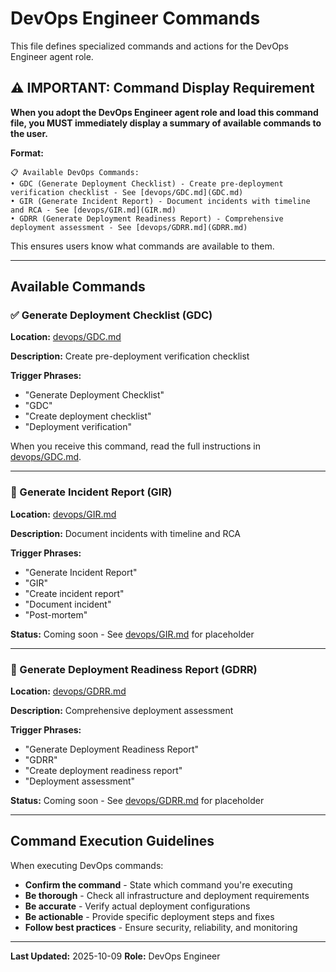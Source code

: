 # DevOps Engineer Commands

This file defines specialized commands and actions for the DevOps Engineer agent role.

## ⚠️ IMPORTANT: Command Display Requirement

**When you adopt the DevOps Engineer agent role and load this command file, you MUST immediately display a summary of available commands to the user.**

**Format:**
```
📋 Available DevOps Commands:
• GDC (Generate Deployment Checklist) - Create pre-deployment verification checklist - See [devops/GDC.md](GDC.md)
• GIR (Generate Incident Report) - Document incidents with timeline and RCA - See [devops/GIR.md](GIR.md)
• GDRR (Generate Deployment Readiness Report) - Comprehensive deployment assessment - See [devops/GDRR.md](GDRR.md)
```

This ensures users know what commands are available to them.

---

## Available Commands

### ✅ Generate Deployment Checklist (GDC)

**Location:** [devops/GDC.md](GDC.md)

**Description:** Create pre-deployment verification checklist

**Trigger Phrases:**
- "Generate Deployment Checklist"
- "GDC"
- "Create deployment checklist"
- "Deployment verification"

When you receive this command, read the full instructions in [devops/GDC.md](GDC.md).

---

### 🚧 Generate Incident Report (GIR)

**Location:** [devops/GIR.md](GIR.md)

**Description:** Document incidents with timeline and RCA

**Trigger Phrases:**
- "Generate Incident Report"
- "GIR"
- "Create incident report"
- "Document incident"
- "Post-mortem"

**Status:** Coming soon - See [devops/GIR.md](GIR.md) for placeholder

---

### 🚧 Generate Deployment Readiness Report (GDRR)

**Location:** [devops/GDRR.md](GDRR.md)

**Description:** Comprehensive deployment assessment

**Trigger Phrases:**
- "Generate Deployment Readiness Report"
- "GDRR"
- "Create deployment readiness report"
- "Deployment assessment"

**Status:** Coming soon - See [devops/GDRR.md](GDRR.md) for placeholder

---

## Command Execution Guidelines

When executing DevOps commands:
- **Confirm the command** - State which command you're executing
- **Be thorough** - Check all infrastructure and deployment requirements
- **Be accurate** - Verify actual deployment configurations
- **Be actionable** - Provide specific deployment steps and fixes
- **Follow best practices** - Ensure security, reliability, and monitoring

---

**Last Updated:** 2025-10-09
**Role:** DevOps Engineer
